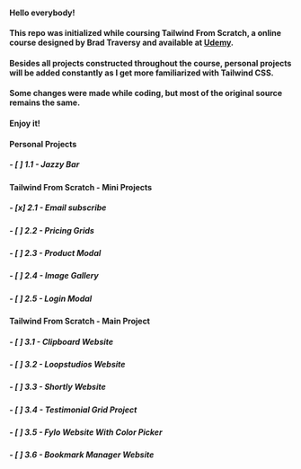 #### Hello everybody!

#### This repo was initialized while coursing **Tailwind From Scratch**, a online course designed by **Brad Traversy** and available at **[Udemy](https://www.udemy.com/course/tailwind-from-scratch/)**.

#### Besides all projects constructed throughout the course, personal projects will be added constantly as I get more familiarized with **Tailwind CSS**.

#### Some changes were made while coding, but most of the original source remains the same.

#### **Enjoy it**!

#### **Personal Projects**
##### - [ ] 1.1 - Jazzy Bar

#### **Tailwind From Scratch - Mini Projects**
##### - [x] 2.1 - Email subscribe
##### - [ ] 2.2 - Pricing Grids
##### - [ ] 2.3 - Product Modal
##### - [ ] 2.4 - Image Gallery
##### - [ ] 2.5 - Login Modal
#### **Tailwind From Scratch - Main Project**
##### - [ ] 3.1 - Clipboard Website
##### - [ ] 3.2 - Loopstudios Website
##### - [ ] 3.3 - Shortly Website
##### - [ ] 3.4 - Testimonial Grid Project
##### - [ ] 3.5 - Fylo Website With Color Picker
##### - [ ] 3.6 - Bookmark Manager Website
